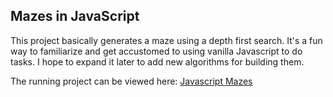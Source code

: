 ## Mazes in JavaScript

This project basically generates a maze using a depth first search. It's a fun way to familiarize and get accustomed to using vanilla Javascript to do tasks. I hope to expand it later to add new algorithms for building them.

The running project can be viewed here: [Javascript Mazes](http://projects.bytespersecond.com/mazemain.html)
